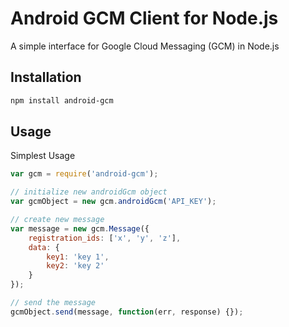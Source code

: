 # Android GCM Client for Node.js

A simple interface for Google Cloud Messaging (GCM) in Node.js


## Installation
```bash
npm install android-gcm
```

## Usage

Simplest Usage
```js
var gcm = require('android-gcm');

// initialize new androidGcm object
var gcmObject = new gcm.androidGcm('API_KEY');

// create new message
var message = new gcm.Message({
    registration_ids: ['x', 'y', 'z'],
    data: {
        key1: 'key 1',
        key2: 'key 2'
    }
});

// send the message
gcmObject.send(message, function(err, response) {});

```
